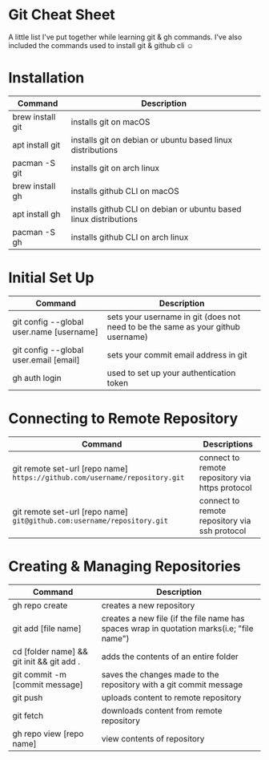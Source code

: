 # Git Cheat Sheet


A little list I've put together while learning git & gh commands. I've also included the commands used to install git & github cli ☺️


# Installation

|        Command                              |       Description                                                               | 
| ------------------------------------------- | -----------------------------------------------                                 |   
| brew install git                            |  installs git on macOS                                                          |
| apt install git                             |  installs git on debian or ubuntu based linux distributions               
  pacman -S git                               |  installs git on arch linux                                                     |
| brew install gh                             |  installs github CLI on macOS 
| apt install gh                              |  installs github CLI on debian or ubuntu based linux distributions              |
| pacman -S gh                                |  installs github CLI on arch linux
                


# Initial Set Up

|   Command                                  |       Description                                                                        |
| -------------------------                  | -----------------------------
| git config --global user.name [username]   |  sets your username in git (does not need to be the same as your github username)        |
| git config --global user.email [email]     |  sets your commit email address in git                                                   |
| gh auth login                              |  used to set up your authentication token                                                |


# Connecting to Remote Repository

| Command                                                                       |  Descriptions                                                                  |
| -----------------------------------                                           |    -------------------------------------------
| git remote set-url [repo name] `https://github.com/username/repository.git`   |   connect to remote repository via https protocol           |                            
| git remote set-url [repo name] `git@github.com:username/repository.git`       |   connect to remote repository via ssh protocol             |                               


# Creating & Managing Repositories 

| Command                                      |  Description
| ------------------------------------------   | -----------------------------                                                              |
| gh repo create                               |  creates a new repository                                                                  |
| git add [file name]                          |  creates a new file (if the file name has spaces wrap in quotation marks(i.e; "file name") |
| cd [folder name] && git init && git add .    |  adds the contents of an entire folder                                                     |
| git commit -m [commit message]               |  saves the changes made to the repository with a git commit message                        |
| git push                                     |  uploads content to remote repository                                                      |
| git fetch                                    |  downloads content from remote repository                                                  |
| gh repo view [repo name]                     |  view contents of repository  
